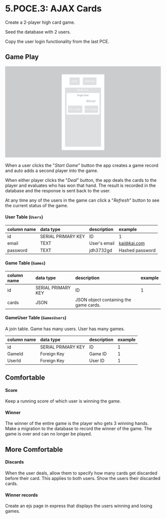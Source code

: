 # 5.POCE.3: AJAX Cards

Create a 2-player high card game.

Seed the database with 2 users.

Copy the user login functionality from the last PCE.

## Game Play

![](../../.gitbook/assets/img_3904909d43e5-1.jpeg)

When a user clicks the "_Start Game_" button the app creates a game record and auto adds a second player into the game.

When either player clicks the "_Deal_" button, the app deals the cards to the player and evaluates who has won that hand. The result is recorded in the database and the response is sent back to the user.

At any time any of the users in the game can click a "_Refresh_" button to see the current status of the game.

#### User Table \(`Users`\)

| column name | data type | description | example |
| :--- | :--- | :--- | :--- |
| id | SERIAL PRIMARY KEY | ID | 1 |
| email | TEXT | User's email | kai@kai.com |
| password | TEXT | jdh3732gd | Hashed password |

#### Game Table \(`Games`\)

| column name | data type | description | example |
| :--- | :--- | :--- | :--- |
| id | SERIAL PRIMARY KEY | ID | 1 |
| cards | JSON | JSON object containing the game cards. |  |

#### GameUser Table \(`GamesUsers`\)

A join table. Game has many users. User has many games.

| column name | data type | description | example |
| :--- | :--- | :--- | :--- |
| id | SERIAL PRIMARY KEY | ID | 1 |
| GameId | Foreign Key | Game ID | 1 |
| UserId | Foreign Key | User ID | 1 |

## Comfortable

#### Score

Keep a running score of which user is winning the game.

#### Winner

The winner of the entire game is the player who gets 3 winning hands. Make a migration to the database to record the winner of the game. The game is over and can no longer be played.

## More Comfortable

#### Discards

When the user deals, allow them to specify how many cards get discarded before their card. This applies to both users. Show the users their discarded cards.

#### Winner records

Create an ejs page in express that displays the users winning and losing games.



